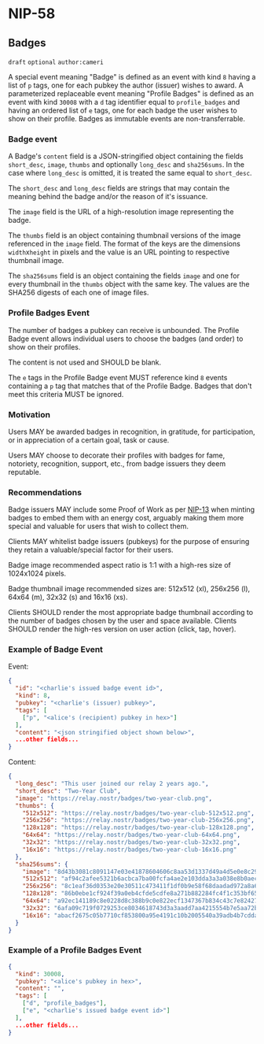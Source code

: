 NIP-58
======

Badges
------

`draft` `optional` `author:cameri`

A special event meaning "Badge" is defined as an event with kind `8` having a list of `p` tags,
one for each pubkey the author (issuer) wishes to award. A parameterized replaceable event meaning "Profile Badges" is defined as an event with kind `30008` with a `d` tag identifier equal to `profile_badges` and having an ordered list of `e` tags, one for each badge the user wishes to show on their profile. Badges as immutable events are non-transferrable.

### Badge event

A Badge's `content` field is a JSON-stringified object containing the fields `short_desc`, `image`, `thumbs` and optionally `long_desc` and `sha256sums`. In the case where `long_desc` is omitted, it is treated the same equal to `short_desc`.

The `short_desc` and `long_desc` fields are strings that may contain the meaning behind the badge and/or
the reason of it's issuance.

The `image` field is the URL of a high-resolution image representing the badge.

The `thumbs` field is an object containing thumbnail versions of the image referenced in the `image` field. The format of the keys are the dimensions `width`x`height` in pixels and the value is an URL pointing to respective thumbnail image.

The `sha256sums` field is an object containing the fields `image` and one for every thumbnail in the `thumbs` object with the same key. The values are the SHA256 digests of each one of image files.

### Profile Badges Event

The number of badges a pubkey can receive is unbounded. The Profile Badge event allows individual users to choose
the badges (and order) to show on their profiles.

The content is not used and SHOULD be blank.

The `e` tags in the Profile Badge event MUST reference kind `8` events containing a `p` tag that matches that of the Profile Badge. Badges that don't meet this criteria MUST be ignored.

### Motivation

Users MAY be awarded badges in recognition, in gratitude, for participation, or in appreciation of a certain goal, task or cause.

Users MAY choose to decorate their profiles with badges for fame, notoriety, recognition, support, etc., from badge issuers they deem reputable.

### Recommendations

Badge issuers MAY include some Proof of Work as per [NIP-13](13.md) when minting badges to embed them with an energy cost, arguably making them more special and valuable for users that wish to collect them.

Clients MAY whitelist badge issuers (pubkeys) for the purpose of ensuring they retain a valuable/special factor for their users.

Badge image recommended aspect ratio is 1:1 with a high-res size of 1024x1024 pixels.

Badge thumbnail image recommended sizes are: 512x512 (xl), 256x256 (l), 64x64 (m), 32x32 (s) and 16x16 (xs).

Clients SHOULD render the most appropriate badge thumbnail according to the number of badges chosen by the user and space available. Clients SHOULD render the high-res version on user action (click, tap, hover).

### Example of Badge Event

Event:
```json
{
  "id": "<charlie's issued badge event id>",
  "kind": 8,
  "pubkey": "<charlie's (issuer) pubkey>",
  "tags": [
    ["p", "<alice's (recipient) pubkey in hex>"]
  ],
  "content": "<json stringified object shown below>",
  ...other fields...
}
```

Content:
```json
{
  "long_desc": "This user joined our relay 2 years ago.",
  "short_desc": "Two-Year Club",
  "image": "https://relay.nostr/badges/two-year-club.png",
  "thumbs": {
    "512x512": "https://relay.nostr/badges/two-year-club-512x512.png",
    "256x256": "https://relay.nostr/badges/two-year-club-256x256.png",
    "128x128": "https://relay.nostr/badges/two-year-club-128x128.png",
    "64x64": "https://relay.nostr/badges/two-year-club-64x64.png",
    "32x32": "https://relay.nostr/badges/two-year-club-32x32.png",
    "16x16": "https://relay.nostr/badges/two-year-club-16x16.png"
  },
  "sha256sums": {
    "image": "8d43b3081c8091147e03e41878604606c8aa53d1337d49a4d5e0e8c29c223798",
    "512x512": "af94c2afee5321b6acbca7ba00fcfa4ae2e103dda3a3a038e8b0aec4207ef164",
    "256x256": "8c1eaf36d0353e20e30511c473411f1df0b9e58f68daadad972a8a6955824a0e",
    "128x128": "86b0ebe1cf924f39a0eb4cfde5cdfe8a271b882284fc4f1c353bf6589eef1870",
    "64x64": "a92ec141189c8e0228d8c388b9c0e822ecf1347367b834c43c7e82427569e06d",
    "32x32": "6afa09c719f0729253ce8034618743d3a3aadd7aa4215554b7e5aa72b46c41a9",
    "16x16": "abacf2675c05b7710cf853800a95e4191c10b2005540a39adb4b7cdda617249b"
  }
}
```

### Example of a Profile Badges Event

```json
{
  "kind": 30008,
  "pubkey": "<alice's pubkey in hex>",
  "content": "",
  "tags": [
    ["d", "profile_badges"],
    ["e", "<charlie's issued badge event id>"]
  ],
  ...other fields...
}
```
